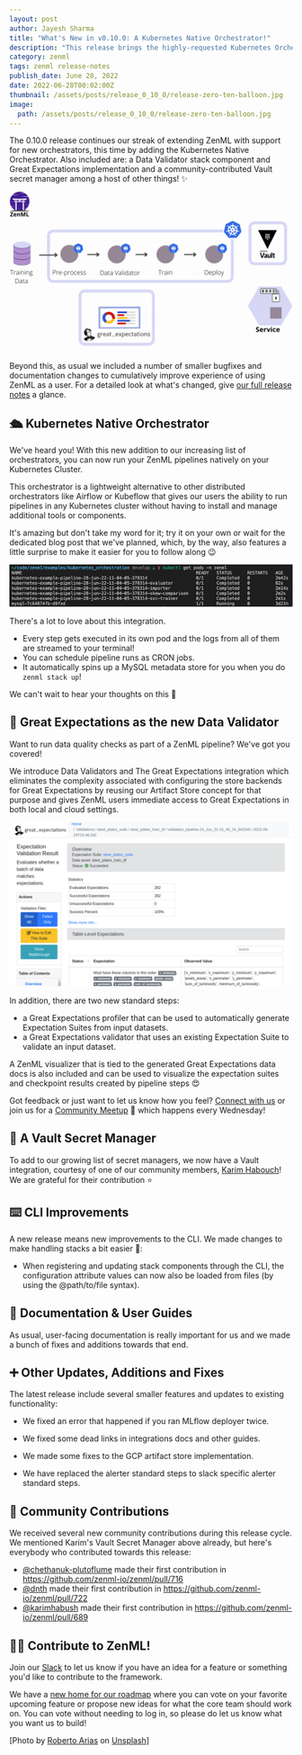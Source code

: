 ```yaml
---
layout: post
author: Jayesh Sharma
title: "What's New in v0.10.0: A Kubernetes Native Orchestrator!"
description: "This release brings the highly-requested Kubernetes Orchestrator and a Vault secret manager to ZenML! We have also added Data Validators as a new stack component and an implementation for Great Expectations to kick things off."
category: zenml
tags: zenml release-notes
publish_date: June 28, 2022
date: 2022-06-28T00:02:00Z
thumbnail: /assets/posts/release_0_10_0/release-zero-ten-balloon.jpg
image:
  path: /assets/posts/release_0_10_0/release-zero-ten-balloon.jpg
---
```


The 0.10.0 release continues our streak of extending ZenML with support for new orchestrators, this time by adding the Kubernetes Native Orchestrator. Also included are: a Data Validator stack component and Great Expectations implementation and a community-contributed Vault secret manager among a host of other things! ✨

![Release GIF](../assets/posts/release_0_10_0/release_GIF.gif)

Beyond this, as usual we included a number of smaller bugfixes and documentation changes to cumulatively improve experience of using ZenML as a user. 
For a detailed look at what's changed, give [our full release notes](https://github.com/zenml-io/zenml/releases/tag/0.10.0) a glance.

## 🛳️ Kubernetes Native Orchestrator

We've heard you! With this new addition to our increasing list of orchestrators, you can now run your ZenML pipelines natively on your Kubernetes Cluster. 

This orchestrator is a lightweight alternative to other distributed orchestrators like Airflow or Kubeflow that gives our users the ability to run pipelines in any Kubernetes cluster without having to install and manage additional tools or components.

It's amazing but don't take my word for it; try it on your own or wait for the dedicated blog post that we've planned, 
which, by the way, also features a little surprise to make it easier for you to follow along 😉

![Kubernetes Orchestration pods](../assets/posts/release_0_10_0/k8s.png)

There's a lot to love about this integration.
* Every step gets executed in its own pod and the logs from all of them are streamed to your terminal!
* You can schedule pipeline runs as CRON jobs.
* It automatically spins up a MySQL metadata store for you when you do `zenml stack up`!

We can't wait to hear your thoughts on this 🙂

## 🎉 Great Expectations as the new Data Validator

Want to run data quality checks as part of a ZenML pipeline? We've got you covered!

We introduce Data Validators and The Great Expectations integration which eliminates the complexity associated with configuring the store backends for Great Expectations by reusing our Artifact Store concept for that purpose and gives ZenML users immediate access to Great Expectations in both local and cloud settings.

![Great Expectation Validation Result](../assets/posts/release_0_10_0/great_expectations_validation_result.png)

In addition, there are two new standard steps:

* a Great Expectations profiler that can be used to automatically generate Expectation Suites from input datasets.
* a Great Expectations validator that uses an existing Expectation Suite to validate an input dataset.

A ZenML visualizer that is tied to the generated Great Expectations data docs is also included and can be used to visualize the expectation suites and 
checkpoint results created by pipeline steps 😍

Got feedback or just want to let us know how you feel? [Connect with us](https://zenml.io/slack-invite/) or join us for a [Community Meetup](https://www.eventbrite.de/e/zenml-meet-the-community-tickets-354426688767?utm-campaign=social&utm-content=attendeeshare&utm-medium=discovery&utm-term=listing&utm-source=cp&aff=escb) 👋 which happens every Wednesday!

## 🔐 A Vault Secret Manager

To add to our growing list of secret managers, we now have a Vault integration, courtesy of one of our community members, [Karim Habouch](https://github.com/karimhabush)! We are grateful for their contribution ⭐

## ⌨️ CLI Improvements

A new release means new improvements to the CLI. We made changes to make handling stacks a bit easier 🥰:

- When registering and updating stack components through the CLI, the configuration attribute values can now also be loaded from files (by using the @path/to/file syntax).

## 📖 Documentation & User Guides

As usual, user-facing documentation is really important for us and we made a bunch of fixes and additions towards that end.

## ➕ Other Updates, Additions and Fixes

The latest release include several smaller features and updates to existing functionality:

* We fixed an error that happened if you ran MLflow deployer twice.

* We fixed some dead links in integrations docs and other guides.

* We made some fixes to the GCP artifact store implementation.

* We have replaced the alerter standard steps to slack specific alerter standard steps.


## 🙌 Community Contributions

We received several new community contributions during this release cycle. We mentioned Karim's Vault Secret Manager above already, but here's everybody who contributed towards this release:

* [@chethanuk-plutoflume](https://github.com/chethanuk-plutoflume) made their first contribution in https://github.com/zenml-io/zenml/pull/716
* [@dnth](https://github.com/dnth) made their first contribution in https://github.com/zenml-io/zenml/pull/722
* [@karimhabush](https://github.com/karimhabush) made their first contribution in https://github.com/zenml-io/zenml/pull/689

## 👩‍💻 Contribute to ZenML!

Join our [Slack](https://zenml.io/slack-invite/) to let us know if you have an
idea for a feature or something you'd like to contribute to the framework.

We have a [new home for our
roadmap](https://zenml.io/roadmap) where you can vote on your favorite upcoming
feature or propose new ideas for what the core team should work on. You can vote
without needing to log in, so please do let us know what you want us to build!

[Photo by <a href="https://unsplash.com/@ayoo_twitch">Roberto Arias</a> on <a href="https://unsplash.com/photos/5V_pMmsv7wk">Unsplash</a>]
  
